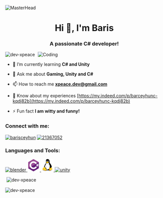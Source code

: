 ![MasterHead](https://images.hdqwalls.com/download/code-minimalism-1600x900.jpg)
<h1 align="center">Hi 👋, I'm Baris</h1>
<h3 align="center">A passionate C# developer!</h3>
<img align="right" alt="Coding" width="400" src="https://media0.giphy.com/media/du3J3cXyzhj75IOgvA/giphy.gif?cid=ecf05e47w9xl2hc9tv8e05i9gyzwswlozv1ej58xonz8px8b&rid=giphy.gif&ct=g">

<p align="left"> <img src="https://komarev.com/ghpvc/?username=dev-xpeace&label=Profile%20views&color=0e75b6&style=flat" alt="dev-xpeace" /> </p>

- 🌱 I’m currently learning **C# and Unity**

- 💬 Ask me about **Gaming, Unity and C#**

- 📫 How to reach me **xpeace.dev@gmail.com**

- 📄 Know about my experiences [https://my.indeed.com/p/barceyhunc-kqdj82b](https://my.indeed.com/p/barceyhunc-kqdj82b)

- ⚡ Fun fact **I am witty and funny!**

<h3 align="left">Connect with me:</h3>
<p align="left">
<a href="https://linkedin.com/in/barisceyhun" target="blank"><img align="center" src="https://raw.githubusercontent.com/rahuldkjain/github-profile-readme-generator/master/src/images/icons/Social/linked-in-alt.svg" alt="barisceyhun" height="30" width="40" /></a>
<a href="https://stackoverflow.com/users/21367052" target="blank"><img align="center" src="https://raw.githubusercontent.com/rahuldkjain/github-profile-readme-generator/master/src/images/icons/Social/stack-overflow.svg" alt="21367052" height="30" width="40" /></a>
</p>

<h3 align="left">Languages and Tools:</h3>
<p align="left"> <a href="https://www.blender.org/" target="_blank" rel="noreferrer"> <img src="https://download.blender.org/branding/community/blender_community_badge_white.svg" alt="blender" width="40" height="40"/> </a> <a href="https://www.w3schools.com/cs/" target="_blank" rel="noreferrer"> <img src="https://raw.githubusercontent.com/devicons/devicon/master/icons/csharp/csharp-original.svg" alt="csharp" width="40" height="40"/> </a> <a href="https://www.linux.org/" target="_blank" rel="noreferrer"> <img src="https://raw.githubusercontent.com/devicons/devicon/master/icons/linux/linux-original.svg" alt="linux" width="40" height="40"/> </a> <a href="https://unity.com/" target="_blank" rel="noreferrer"> <img src="https://www.vectorlogo.zone/logos/unity3d/unity3d-icon.svg" alt="unity" width="40" height="40"/> </a> </p>

<p>&nbsp;<img align="center" src="https://github-readme-stats.vercel.app/api?username=dev-xpeace&show_icons=true&locale=en" alt="dev-xpeace" /></p>

<p><img align="center" src="https://github-readme-streak-stats.herokuapp.com/?user=dev-xpeace&" alt="dev-xpeace" /></p>
